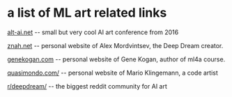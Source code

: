 # a list of ML art related links

[alt-ai.net](http://alt-ai.net/) -- small but very cool AI art conference from 2016

[znah.net](https://znah.net/) -- personal website of Alex Mordvintsev, the Deep Dream creator.

[genekogan.com](https://genekogan.com/) -- personal website of Gene Kogan, author of ml4a course.

[quasimondo.com/](http://quasimondo.com/) -- personal website of Mario Klingemann, a code artist


[r/deepdream/](https://old.reddit.com/r/deepdream/) -- the biggest reddit community for AI art
